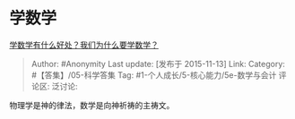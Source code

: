 # 学数学
[学数学有什么好处？我们为什么要学数学？](https://www.zhihu.com/question/20477723/answer/71952564)

> Author: #Anonymity
> Last update: [发布于 2015-11-13]
> Link:
> Category: #【答集】/05-科学答集
> Tag: #1-个人成长/5-核心能力/5e-数学与会计
> 评论区:
> 泛讨论:

物理学是神的律法，数学是向神祈祷的主祷文。
